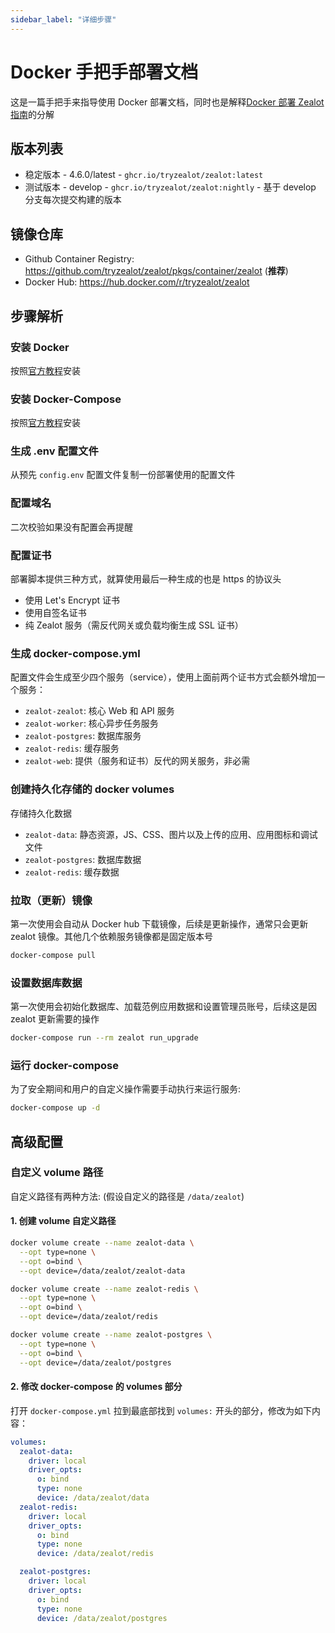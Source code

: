 ```yaml
---
sidebar_label: "详细步骤"
---
```


# Docker 手把手部署文档

这是一篇手把手来指导使用 Docker 部署文档，同时也是解释[Docker 部署 Zealot 指南](/docs/self-hosted/deployment/docker)的分解

## 版本列表

- 稳定版本 - 4.6.0/latest - `ghcr.io/tryzealot/zealot:latest`
- 测试版本 - develop - `ghcr.io/tryzealot/zealot:nightly` - 基于 develop 分支每次提交构建的版本

## 镜像仓库

- Github Container Registry: https://github.com/tryzealot/zealot/pkgs/container/zealot (**推荐**)
- Docker Hub: https://hub.docker.com/r/tryzealot/zealot

## 步骤解析

### 安装 Docker

按照[官方教程](https://get.docker.com/)安装

### 安装 Docker-Compose

按照[官方教程](https://docs.docker.com/compose/install/)安装

### 生成 .env 配置文件

从预先 `config.env` 配置文件复制一份部署使用的配置文件

### 配置域名

二次校验如果没有配置会再提醒

### 配置证书

部署脚本提供三种方式，就算使用最后一种生成的也是 https 的协议头

- 使用 Let's Encrypt 证书
- 使用自签名证书
- 纯 Zealot 服务（需反代网关或负载均衡生成 SSL 证书）

### 生成 docker-compose.yml

配置文件会生成至少四个服务（service），使用上面前两个证书方式会额外增加一个服务：

- `zealot-zealot`: 核心 Web 和 API 服务
- `zealot-worker`: 核心异步任务服务
- `zealot-postgres`: 数据库服务
- `zealot-redis`: 缓存服务
- `zealot-web`: 提供（服务和证书）反代的网关服务，非必需

### 创建持久化存储的 docker volumes

存储持久化数据

- `zealot-data`: 静态资源，JS、CSS、图片以及上传的应用、应用图标和调试文件
- `zealot-postgres`: 数据库数据
- `zealot-redis`: 缓存数据

### 拉取（更新）镜像

第一次使用会自动从 Docker hub 下载镜像，后续是更新操作，通常只会更新 zealot 镜像。其他几个依赖服务镜像都是固定版本号

```bash
docker-compose pull
```

### 设置数据库数据

第一次使用会初始化数据库、加载范例应用数据和设置管理员账号，后续这是因 zealot 更新需要的操作

```bash
docker-compose run --rm zealot run_upgrade
```

### 运行 docker-compose

为了安全期间和用户的自定义操作需要手动执行来运行服务:

```bash
docker-compose up -d
```

## 高级配置

### 自定义 volume 路径

自定义路径有两种方法: (假设自定义的路径是 `/data/zealot`)

#### 1. 创建 volume 自定义路径

```sh
docker volume create --name zealot-data \
  --opt type=none \
  --opt o=bind \
  --opt device=/data/zealot/zealot-data

docker volume create --name zealot-redis \
  --opt type=none \
  --opt o=bind \
  --opt device=/data/zealot/redis

docker volume create --name zealot-postgres \
  --opt type=none \
  --opt o=bind \
  --opt device=/data/zealot/postgres
```

#### 2. 修改 docker-compose 的 volumes 部分

打开 `docker-compose.yml` 拉到最底部找到 `volumes:` 开头的部分，修改为如下内容：

```yaml
volumes:
  zealot-data:
    driver: local
    driver_opts:
      o: bind
      type: none
      device: /data/zealot/data
  zealot-redis:
    driver: local
    driver_opts:
      o: bind
      type: none
      device: /data/zealot/redis

  zealot-postgres:
    driver: local
    driver_opts:
      o: bind
      type: none
      device: /data/zealot/postgres
```
